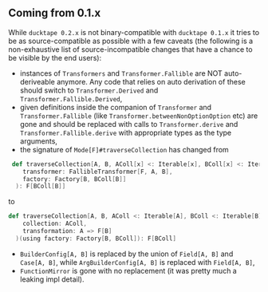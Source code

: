 ## Coming from 0.1.x

While `ducktape 0.2.x` is not binary-compatible with `ducktape 0.1.x` it tries to be as source-compatible as possible with a few caveats (the following is a non-exhaustive list of source-incompatible changes that have a chance to be visible by the end users):

* instances of `Transformers` and `Transformer.Fallible` are NOT auto-deriveable anymore. Any code that relies on auto derivation of these should switch to `Transformer.Derived` and `Transformer.Fallible.Derived`,
* given definitions inside the companion of `Transformer` and `Transformer.Fallible` (like `Transformer.betweenNonOptionOption` etc) are gone and should be replaced with calls to `Transformer.derive` and `Transformer.Fallible.derive` with appropriate types as the type arguments,
* the signature of `Mode[F]#traverseCollection` has changed from 
```scala
 def traverseCollection[A, B, AColl[x] <: Iterable[x], BColl[x] <: Iterable[x]](collection: AColl[A])(using
    transformer: FallibleTransformer[F, A, B],
    factory: Factory[B, BColl[B]]
  ): F[BColl[B]]
```
to
```scala
def traverseCollection[A, B, AColl <: Iterable[A], BColl <: Iterable[B]](
    collection: AColl,
    transformation: A => F[B]
  )(using factory: Factory[B, BColl]): F[BColl]
```
* `BuilderConfig[A, B]` is replaced by the union of `Field[A, B]` and `Case[A, B]`, while `ArgBuilderConfig[A, B]` is replaced with `Field[A, B]`,
* `FunctionMirror` is gone with no replacement (it was pretty much a leaking impl detail).
